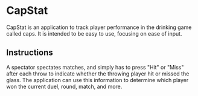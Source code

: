 # CapStat
CapStat is an application to track player performance in the drinking game called caps. It is intended to be easy to use, focusing on ease of input.

## Instructions
A spectator spectates matches, and simply has to press "Hit" or "Miss" after each throw to indicate whether the throwing player hit or missed the glass. The application can use this information to determine which player won the current duel, round, match, and more.